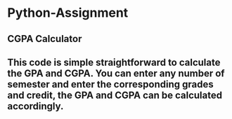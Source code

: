 # Python-Assignment
CGPA Calculator
----------------------------------------------------------------------------------------------------------------------------------
This code is simple straightforward to calculate the GPA and CGPA.
You can enter any number of semester and enter the corresponding grades and credit, the GPA and CGPA can be calculated accordingly.
----------------------------------------------------------------------------------------------------------------------------------
